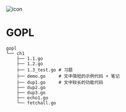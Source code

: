 ![icon](http://p7f8yck57.bkt.clouddn.com/2018-08-28-022737.png)

# GOPL

```shell
gopl
└── ch1
    ├── 1.1.go
    ├── 1.2.go
    ├── 1.3_test.go	# 习题
    ├── demo.go		# 文中简短的示例代码 + 笔记
    ├── dup1.go		# 文中较长的功能代码
    ├── dup2.go
    ├── dup3.go
    ├── echo1.go
    └── fetchall.go
```

